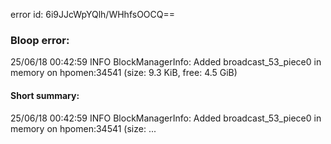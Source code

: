 error id: 6i9JJcWpYQlh/WHhfsOOCQ==
### Bloop error:

25/06/18 00:42:59 INFO BlockManagerInfo: Added broadcast_53_piece0 in memory on hpomen:34541 (size: 9.3 KiB, free: 4.5 GiB)
#### Short summary: 

25/06/18 00:42:59 INFO BlockManagerInfo: Added broadcast_53_piece0 in memory on hpomen:34541 (size: ...